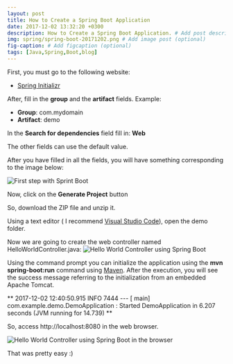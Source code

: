 ```yaml
---
layout: post
title: How to Create a Spring Boot Application
date: 2017-12-02 13:32:20 +0300
description: How to Create a Spring Boot Application. # Add post description (optional)
img: spring/spring-boot-20171202.png # Add image post (optional)
fig-caption: # Add figcaption (optional)
tags: [Java,Spring,Boot,blog]
---
```


First, you must go to the following website:
 * [Spring Initializr](https://start.spring.io/)
 
After, fill in the **group** and the **artifact** fields. Example:
 - **Group**: com.mydomain
 - **Artifact**: demo

In the **Search for dependencies** field fill in: **Web**

The other fields can use the default value. 

After you have filled in all the fields, you will have something corresponding to the image below:

![First step with Sprint Boot]({{site.baseurl}}/assets/img/java/first-steps-springboot/start-spring-io.png)

Now, click on the **Generate Project** button

So, download the ZIP file and unzip it.

Using a text editor ( I recommend [Visual Studio Code](https://code.visualstudio.com/)), open the demo folder.

Now we are going to create the web controller named HelloWorldController.java:
![Hello World Controller using Spring Boot]({{site.baseurl}}/assets/img/java/first-steps-springboot/hello-world-controller-java.png)

Using the command prompt you can initialize the application using the **mvn spring-boot:run** command using [Maven](https://maven.apache.org).
After the execution, you will see the success message referring to the initialization from an embedded Apache Tomcat.

** 2017-12-02 12:40:50.915  INFO 7444 --- [           main] com.example.demo.DemoApplication         : Started DemoApplication in 6.207 seconds (JVM running for
 14.739) **

So, access http://localhost:8080 in the web browser.

![Hello World Controller using Spring Boot in the browser]({{site.baseurl}}/assets/img/java/first-steps-springboot/hello-world-browser-access.png)

That was pretty easy :)